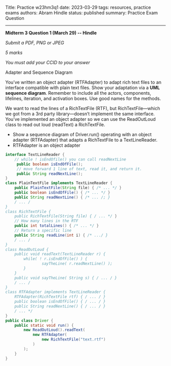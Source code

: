 Title: Practice w23hm3q1
date: 2023-03-29
tags: resources, practice exams
authors: Abram Hindle
status: published
summary: Practice Exam Question

---

**Midterm 3 Question 1 (March 29) -- Hindle**

*Submit a PDF, PNG or JPEG*

*5 marks*

*You must add your CCID to your answer*

Adapter and Sequence Diagram

You’ve written an object adapter (RTFAdapter) to adapt rich text files to an interface compatible with plain text files. Show your adaptation via a **UML sequence diagram**. Remember to include all the actors, components, lifelines, iteration, and activation boxes. Use good names for the methods.

We want to read the lines of a RichTextFile (RTF), but RichTextFile—which we got from a 3rd party library—doesn’t implement the same interface. You’ve implemented an object adapter so we can use the ReadOutLoud class to read out loud (readText) a RichTextFile.

* Show a sequence diagram of Driver.run() operating with an object adapter (RTFAdapter) that adapts a RichTextFile to a TextLineReader.
* RTFAdapter is an object adapter

```java
interface TextLineReader {
    // while ! isEndOfile() you can call readNextLine    				
     public boolean isEndOfFile();    
     // move forward 1 line of text, read it, and return it.    
     public String readNextLine();
}
class PlainTextFile implements TextLineReader {
    public PlainTextFile(String file) { /* ... */ }
    public boolean isEndOfFile() { /* ... */ }
    public String readNextLine() { /* ... /; }
    / ... /
}
class RichTextFile {
    public RichTextFile(String file) { / ... */ }
    // How many lines in the RTF
    public int totalLines() { /* ... */ }
    // Return a specific line
    public String readLine(int i) { /* .../ }
    / ... /
}
class ReadOutLoud {
    public void readText(TextLineReader r) {
        while( ! r.isEndOfFile() ) {
                sayTheLine( r.readNextLine() );
        }
    }
    public void sayTheLine( String s) { / ... / }
    / ... /
}
class RTFAdapter implements TextLineReader {
    RTFAdapter(RichTextFile rtf) { / ... / }
    public boolean isEndOfFile() { / ... / }
    public String readNextLine() { / ... / }
    / ... */
}
public class Driver {
    public static void run() {
        new ReadOutLoud().readText(
            new RTFAdapter(
                new RichTextFile("text.rtf")
            )
        );
    }
}
```
